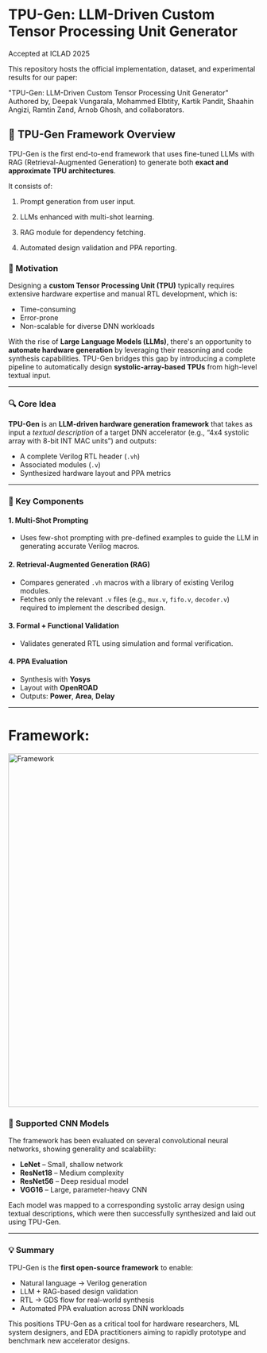 # TPU-Gen: LLM-Driven Custom Tensor Processing Unit Generator

Accepted at ICLAD 2025

This repository hosts the official implementation, dataset, and experimental results for our paper:

"TPU-Gen: LLM-Driven Custom Tensor Processing Unit Generator" 
Authored by, Deepak Vungarala, Mohammed Elbtity, Kartik Pandit, Shaahin Angizi, Ramtin Zand, Arnob Ghosh, and collaborators.



## 🧠 TPU-Gen Framework Overview

TPU-Gen is the first end-to-end framework that uses fine-tuned LLMs with RAG (Retrieval-Augmented Generation) to generate both **exact and approximate TPU architectures**.

It consists of:

1. Prompt generation from user input.

2. LLMs enhanced with multi-shot learning.

3. RAG module for dependency fetching.

4. Automated design validation and PPA reporting.

### 📌 Motivation

Designing a **custom Tensor Processing Unit (TPU)** typically requires extensive hardware expertise and manual RTL development, which is:
- Time-consuming
- Error-prone
- Non-scalable for diverse DNN workloads

With the rise of **Large Language Models (LLMs)**, there's an opportunity to **automate hardware generation** by leveraging their reasoning and code synthesis capabilities. TPU-Gen bridges this gap by introducing a complete pipeline to automatically design **systolic-array-based TPUs** from high-level textual input.

---

### 🔍 Core Idea

**TPU-Gen** is an **LLM-driven hardware generation framework** that takes as input a *textual description* of a target DNN accelerator (e.g., “4x4 systolic array with 8-bit INT MAC units”) and outputs:
- A complete Verilog RTL header (`.vh`)
- Associated modules (`.v`)
- Synthesized hardware layout and PPA metrics

---

### 🔧 Key Components

#### 1. **Multi-Shot Prompting**
- Uses few-shot prompting with pre-defined examples to guide the LLM in generating accurate Verilog macros.

#### 2. **Retrieval-Augmented Generation (RAG)**
- Compares generated `.vh` macros with a library of existing Verilog modules.
- Fetches only the relevant `.v` files (e.g., `mux.v`, `fifo.v`, `decoder.v`) required to implement the described design.

#### 3. **Formal + Functional Validation**
- Validates generated RTL using simulation and formal verification.

#### 4. **PPA Evaluation**
- Synthesis with **Yosys**
- Layout with **OpenROAD**
- Outputs: **Power**, **Area**, **Delay**

---
# Framework:

<img width="712" alt="Framework" src="https://github.com/user-attachments/assets/b357482f-a1f4-4af8-96b1-ea663593c258" />


### 🧪 Supported CNN Models

The framework has been evaluated on several convolutional neural networks, showing generality and scalability:

- **LeNet** – Small, shallow network
- **ResNet18** – Medium complexity
- **ResNet56** – Deep residual model
- **VGG16** – Large, parameter-heavy CNN

Each model was mapped to a corresponding systolic array design using textual descriptions, which were then successfully synthesized and laid out using TPU-Gen.

---

### 💡 Summary

TPU-Gen is the **first open-source framework** to enable:

- Natural language → Verilog generation
- LLM + RAG-based design validation
- RTL → GDS flow for real-world synthesis
- Automated PPA evaluation across DNN workloads

This positions TPU-Gen as a critical tool for hardware researchers, ML system designers, and EDA practitioners aiming to rapidly prototype and benchmark new accelerator designs.

